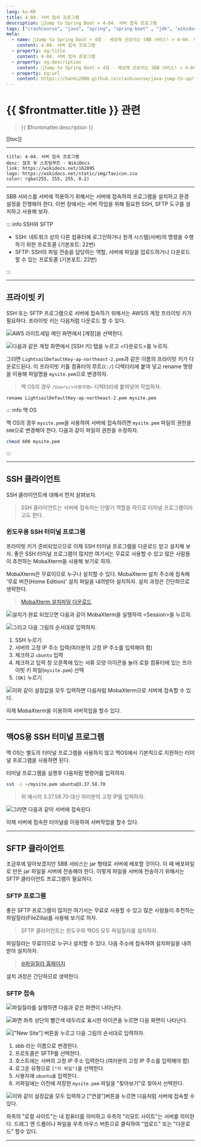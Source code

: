```yaml
---
lang: ko-KR
title: 4-04. 서버 접속 프로그램
description: 🍃Jump to Spring Boot > 4-04. 서버 접속 프로그램
tags: ["crashcourse", "java", "spring", "spring-boot" , "jdk", "wikidocs"]
meta:
  - name: 🍃Jump to Spring Boot > 4장 - 세상에 선보이는 SBB 서비스! > 4-04. 서버 접속 프로그램
    content: 4-04. 서버 접속 프로그램
  - property: og:title
    content: 4-04. 서버 접속 프로그램
  - property: og:description
    content: 🍃Jump to Spring Boot > 4장 - 세상에 선보이는 SBB 서비스! > 4-04. 서버 접속 프로그램
  - property: og:url
    content: https://chanhi2000.github.io/crashcourse/java-jump-to-spring-boot/04D.html
---
```


# {{ $frontmatter.title }} 관련

> {{ $frontmatter.description }}

[[toc]]

---

```card
title: 4-04. 서버 접속 프로그램
desc: 점프 투 스프링부트 - WikiDocs
link: https://wikidocs.net/162895
logo: https://wikidocs.net/static/img/favicon.ico
color: rgba(255, 255, 255, 0.2)
```

---

SBB 서비스를 서버에 적용하기 위해서는 서버에 접속하여 프로그램을 설치하고 환경 설정을 진행해야 한다. 이번 장에서는 서버 작업을 위해 필요한 SSH, SFTP 도구를 설치하고 사용해 보자.

::: info SSH와 SFTP

- SSH: 네트워크 상의 다른 컴퓨터에 로그인하거나 원격 시스템(서버)의 명령을 수행하기 위한 프로토콜 (기본포트: 22번)
- SFTP: SSH의 파일 전송을 담당하는 역할, 서버에 파일을 업로드하거나 다운로드 할 수 있는 프로토콜 (기본포트: 22번)

:::

---

## 프라이빗 키

SSH 또는 SFTP 프로그램으로 서버에 접속하기 위해서는 AWS의 계정 프라이빗 키가 필요하다. 프라이빗 키는 다음처럼 다운로드 할 수 있다.

![AWS 라이트세일 메인 화면에서 <FontIcon icon="iconfont icon-select"/>`[계정]`을 선택한다.](https://wikidocs.net/images/page/162895/C_4-04_1.png)

![다음과 같은 계정 화면에서 <FontIcon icon="iconfont icon-select"/>`[SSH 키]` 탭을 누르고 <FontIcon icon="iconfont icon-select"/>`<다운로드>`를 누르자.](https://wikidocs.net/images/page/162895/C_4-04_2.png)

그러면 <FontIcon icon="iconfont icon-file"/>`LightsailDefaultKey-ap-northeast-2.pem`과 같은 이름의 프라이빗 키가 다운로드된다. 이 프라이빗 키를 컴퓨터의 루트(`C:/`) 디렉터리에 붙여 넣고 rename 명령을 이용해 파일명을 `mysite.pem`으로 변경하자.

> 맥 OS의 경우 `/Users/<사용자명>` 디렉터리에 붙여넣어 작업하자.

```batch
rename LightsailDefaultKey-ap-northeast-2.pem mysite.pem
```
::: info 맥 OS

맥 OS의 경우 <FontIcon icon="iconfont icon-file"/>`mysite.pem`을 사용하여 서버에 접속하려면 <FontIcon icon="iconfont icon-file"/>`mysite.pem` 파일의 권한을 `600`으로 변경해야 한다. 다음과 같이 파일의 권한을 수정하자.

```sh
chmod 600 mysite.pem
```

:::

---

## SSH 클라이언트

SSH 클라이언트에 대해서 먼저 살펴보자.

> SSH 클라이언트는 서버에 접속하는 단말기 역할을 하므로 터미널 프로그램이라고도 한다.

### 윈도우용 SSH 터미널 프로그램

프라이빗 키가 준비되었으므로 이제 SSH 터미널 프로그램을 다운로드 받고 설치해 보자. 좋은 SSH 터미널 프로그램이 많지만 여기서는 무료로 사용할 수 있고 많은 사람들이 추천하는 MobaXterm을 사용해 보기로 하자.

MobaXterm은 무료이므로 누구나 설치할 수 있다. MobaXterm 설치 주소에 접속해 '무료 버전(Home Edition)' 설치 파일을 내려받아 설치하자. 설치 과정은 간단하므로 생략한다.

> [MobaXterm 설치파일 다운로드](https://mobaxterm.mobatek.net/download.html)

![설치가 완료 되었으면 다음과 같이 MobaXterm을 실행하여 <FontIcon icon="iconfont icon-select"/>`<Session>`을 누르자.](https://wikidocs.net/images/page/76430/4-07_3.png)

![그리고 다음 그림의 순서대로 입력하자.](https://wikidocs.net/images/page/76430/4-07_4.png)

1. SSH 누르기
2. 서버의 고정 IP 주소 입력(여러분의 고정 IP 주소를 입력해야 함)
3. 체크하고 `ubuntu` 입력
4. 체크하고 입력 창 오른쪽에 있는 서류 모양 아이콘을 눌러 로컬 컴퓨터에 있는 프라이빗 키 파일(<FontIcon icon="iconfont icon-file"/>`mysite.pem`) 선택
5. <FontIcon icon="iconfont icon-select"/>`[OK]` 누르기

![이와 같이 설정값을 모두 입력하면 다음처럼 MobaXterm으로 서버에 접속할 수 있다.](https://wikidocs.net/images/page/76430/4-07_5.png)

이제 MobaXterm을 이용하여 서버작업을 할수 있다.

---

## 맥OS용 SSH 터미널 프로그램

맥 OS는 별도의 터미널 프로그램을 사용하지 않고 맥OS에서 기본적으로 지원하는 터미널 프로그램을 사용하면 된다.

터미널 프로그램을 실행후 다음처럼 명령어를 입력하자.

```sh
ssh -i ~/mysite.pem ubuntu@3.37.58.70
```

> 위 예시의 3.37.58.70 대신 여러분의 고정 IP를 입력하자.

![그러면 다음과 같이 서버에 접속된다.](https://wikidocs.net/images/page/162895/O_4-04_3.png)

이제 서버에 접속한 터미널을 이용하여 서버작업을 할수 있다.

---

## SFTP 클라이언트

조금후에 알아보겠지만 SBB 서비스는 jar 형태로 서버에 배포할 것이다. 이 때 배포파일로 만든 jar 파일을 서버에 전송해야 한다. 이렇게 파일을 서버에 전송하기 위해서는 SFTP 클라이언트 프로그램이 필요하다.

### SFTP 프로그램

좋은 SFTP 프로그램이 많지만 여기서는 무료로 사용할 수 있고 많은 사람들이 추천하는 파일질라(FileZilla)를 사용해 보기로 하자.

> SFTP 클라이언트는 윈도우와 맥OS 모두 파일질라를 설치하자.

파일질라는 무료이므로 누구나 설치할 수 있다. 다음 주소에 접속하여 설치파일을 내려받아 설치하자.

> [🌐파일질라 홈페이지](https://filezilla-project.org/)

설치 과정은 간단하므로 생략한다.

### SFTP 접속

![파일질라를 실행하면 다음과 같은 화면이 나타난다.](https://wikidocs.net/images/page/162895/C_4-04_4.png)

![화면 좌측 상단의 빨간색 테두리로 표시한 아이콘을 누르면 다음 화면이 나타난다.](https://wikidocs.net/images/page/162895/C_4-04_5.png)

![<FontIcon icon="iconfont icon-select"/>`["New Site"]` 버튼을 누르고 다음 그림의 순서대로 입력하자.](https://wikidocs.net/images/page/162895/C_4-04_6.png)

1. sbb 라는 이름으로 변경한다.
2. 프로토콜은 SFTP를 선택한다.
3. 호스트에는 서버의 고정 IP 주소 입력한다.(여러분의 고정 IP 주소를 입력해야 함)
4. 로그온 유형으로 <FontIcon icon="iconfont icon-select"/>`["키 파일"]`을 선택한다.
5. 사용자에 `ubuntu를` 입력한다.
6. 키파일에는 이전에 저장한 <FontIcon icon="iconfont icon-file"/>`mysite.pem` 파일을 "찾아보기"로 찾아서 선택한다.

![이와 같이 설정값을 모두 입력하고 <FontIcon icon="iconfont icon-select"/>`["연결"]`버튼을 누르면 다음처럼 서버에 접속할 수 있다.](https://wikidocs.net/images/page/162895/O_4-04_7.png)

좌측의 "로컬 사이트"는 내 컴퓨터를 의미하고 우측의 "리모트 사이트"는 서버를 의미한다. 드래그 앤 드롭이나 파일을 우측 마우스 버튼으로 클릭하여 "업로드" 또는 "다운로드" 할수 있다.

---

<TagLinks />